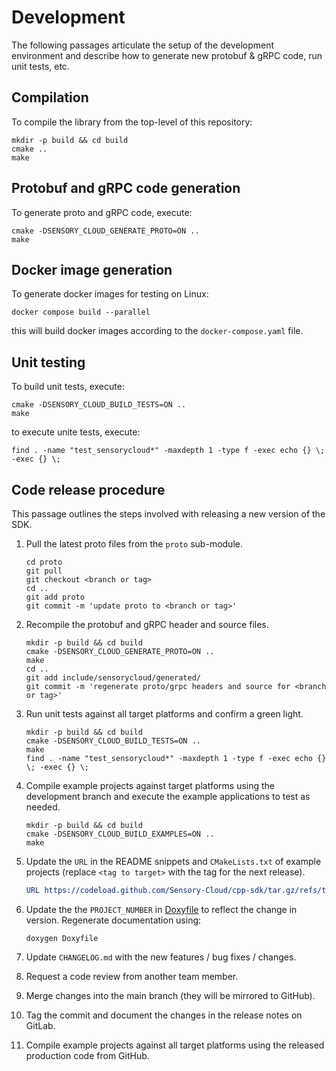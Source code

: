# Development

The following passages articulate the setup of the development environment and
describe how to generate new protobuf & gRPC code, run unit tests, etc.

## Compilation

To compile the library from the top-level of this repository:

```shell
mkdir -p build && cd build
cmake ..
make
```

## Protobuf and gRPC code generation

To generate proto and gRPC code, execute:

```shell
cmake -DSENSORY_CLOUD_GENERATE_PROTO=ON ..
make
```

## Docker image generation

To generate docker images for testing on Linux:

```shell
docker compose build --parallel
```

this will build docker images according to the `docker-compose.yaml` file.

## Unit testing

To build unit tests, execute:

```shell
cmake -DSENSORY_CLOUD_BUILD_TESTS=ON ..
make
```

to execute unite tests, execute:

```shell
find . -name "test_sensorycloud*" -maxdepth 1 -type f -exec echo {} \; -exec {} \;
```

## Code release procedure

This passage outlines the steps involved with releasing a new version of the
SDK.

1.  Pull the latest proto files from the `proto` sub-module.

    ```shell
    cd proto
    git pull
    git checkout <branch or tag>
    cd ..
    git add proto
    git commit -m 'update proto to <branch or tag>'
    ```

1.  Recompile the protobuf and gRPC header and source files.

    ```shell
    mkdir -p build && cd build
    cmake -DSENSORY_CLOUD_GENERATE_PROTO=ON ..
    make
    cd ..
    git add include/sensorycloud/generated/
    git commit -m 'regenerate proto/grpc headers and source for <branch or tag>'
    ```

1.  Run unit tests against all target platforms and confirm a green light.

    ```shell
    mkdir -p build && cd build
    cmake -DSENSORY_CLOUD_BUILD_TESTS=ON ..
    make
    find . -name "test_sensorycloud*" -maxdepth 1 -type f -exec echo {} \; -exec {} \;
    ```

1.  Compile example projects against target platforms using the development
    branch and execute the example applications to test as needed.

    ```shell
    mkdir -p build && cd build
    cmake -DSENSORY_CLOUD_BUILD_EXAMPLES=ON ..
    make
    ```

1.  Update the `URL` in the README snippets and `CMakeLists.txt` of example
    projects (replace `<tag to target>` with the tag for the next release).

    ```cmake
    URL https://codeload.github.com/Sensory-Cloud/cpp-sdk/tar.gz/refs/tags/<tag to target>
    ```

1.  Update the the `PROJECT_NUMBER` in [Doxyfile](Doxyfile) to reflect the
    change in version. Regenerate documentation using:

    ```shell
    doxygen Doxyfile
    ```

1.  Update `CHANGELOG.md` with the new features / bug fixes / changes.
1.  Request a code review from another team member.
1.  Merge changes into the main branch (they will be mirrored to GitHub).
1.  Tag the commit and document the changes in the release notes on GitLab.
1.  Compile example projects against all target platforms using the
    released production code from GitHub.
